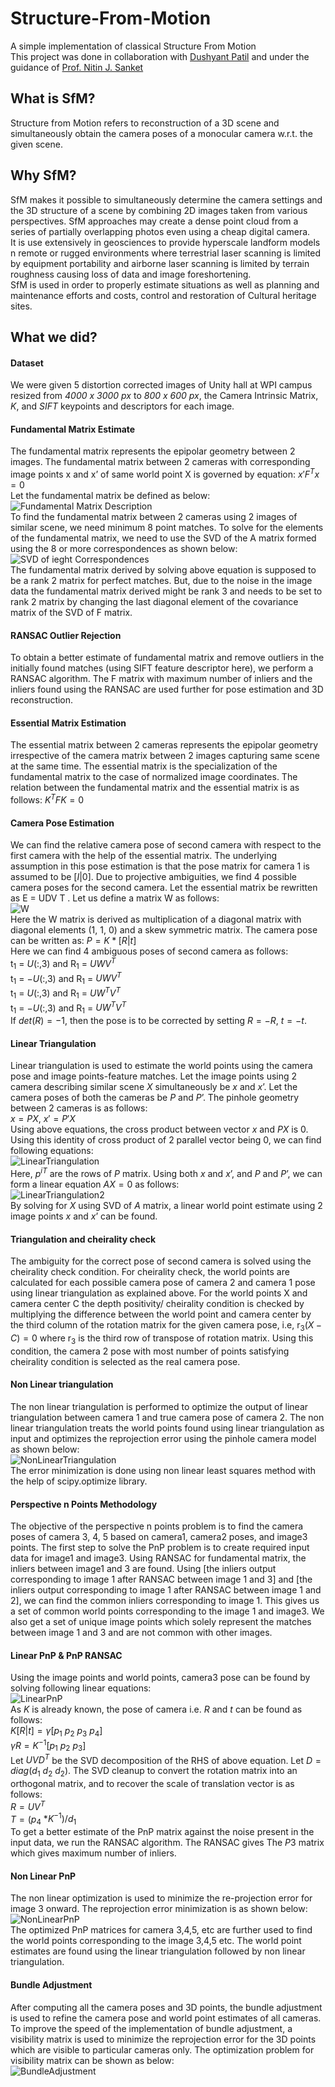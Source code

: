 # Structure-From-Motion
A simple implementation of classical Structure From Motion  
This project was done in collaboration with [Dushyant Patil](https://github.com/dushyant6) and under the guidance of [Prof. Nitin J. Sanket](https://nitinjsanket.github.io/index.html)

## What is SfM?
Structure from Motion refers to reconstruction of a 3D scene and simultaneously obtain the camera poses of a monocular camera w.r.t. the given scene.

## Why SfM?
SfM makes it possible to simultaneously determine the camera settings and the 3D structure of a scene by combining 2D images taken from various perspectives. SfM approaches may create a dense point cloud from a series of partially overlapping photos even using a cheap digital camera.   
It is use extensively in geosciences to provide hyperscale landform models n remote or rugged environments where terrestrial laser scanning is limited by equipment portability and airborne laser scanning is limited by terrain roughness causing loss of data and image foreshortening.  
SfM is used in order to properly estimate situations as well as planning and maintenance efforts and costs, control and restoration of Cultural heritage sites.

## What we did?
#### Dataset
We were given 5 distortion corrected images of Unity hall at WPI campus resized from *4000 x 3000 px* to *800 x 600 px*, the Camera Intrinsic Matrix, *K*, and *SIFT* keypoints and descriptors for each image.

#### Fundamental Matrix Estimate
The fundamental matrix represents the epipolar geometry between 2 images. The fundamental matrix between 2 cameras with corresponding image points x and x’ of same world point X is governed by equation:  $x'F^Tx = 0$  
Let the fundamental matrix be defined as below:  
![Fundamental Matrix Description](Assets/Images/FundamentalMatrix.png)  
To find the fundamental matrix between 2 cameras using 2 images of similar scene, we need minimum 8 point matches. To solve for the elements of the fundamental matrix, we need to use the SVD of the A matrix formed using the 8 or more correspondences as shown below:  
![SVD of ieght Correspondences](Assets/Images/EightCorrespondances.png)  
The fundamental matrix derived by solving above equation is supposed to be a rank 2 matrix for perfect matches. But, due to the noise in the image data the fundamental matrix derived might be rank 3 and needs to be set to rank 2 matrix by changing the last diagonal element of the covariance matrix of the SVD of F matrix.  

#### RANSAC Outlier Rejection
To obtain a better estimate of fundamental matrix and remove outliers in the initially found matches (using SIFT feature descriptor here), we perform a RANSAC algorithm. The F matrix with maximum number of inliers and the inliers found using the RANSAC are used further for pose estimation and 3D reconstruction.  

#### Essential Matrix Estimation
The essential matrix between 2 cameras represents the epipolar geometry irrespective of the camera matrix between 2 images capturing same scene at the same time. The essential matrix is the specialization of the fundamental matrix to the case of normalized image coordinates. The relation between the fundamental matrix and the essential matrix is as follows: $K^TFK = 0$  

#### Camera Pose Estimation
We can find the relative camera pose of second camera with respect to the first camera with the help of the essential matrix. The underlying assumption in this pose estimation is that the pose matrix for camera 1 is assumed to be $[I | 0]$. Due to projective ambiguities, we find 4 possible camera poses for the second camera. Let the essential matrix be rewritten as E = UDV T . Let us define a matrix W as follows:  
![W](Assets/Images/W.png)  
Here the W matrix is derived as multiplication of a diagonal matrix with diagonal elements (1, 1, 0) and a skew symmetric matrix. The camera pose can be written as: $P = K*[R | t]$  
Here we can find 4 ambiguous poses of second camera as follows:  
t<sub>1</sub> = $U(:,3)$ and R<sub>1</sub> = $UWV^T$  
t<sub>1</sub> = $-U(:,3)$ and R<sub>1</sub> = $UWV^T$  
t<sub>1</sub> = $U(:,3)$ and R<sub>1</sub> = $UW^TV^T$  
t<sub>1</sub> = $-U(:,3)$ and R<sub>1</sub> = $UW^TV^T$  
If $det(R) = -1$, then the pose is to be corrected by setting $R = -R$, $t = -t$.  

#### Linear Triangulation
Linear triangulation is used to estimate the world points using the camera pose and image points-feature matches. Let the image points using 2 camera describing similar scene $X$ simultaneously be $x$ and $x’$. Let the camera poses of both the cameras be $P$ and $P’$. The pinhole geometry between 2 cameras is as follows:  
$x = PX$, $x' = P'X$  
Using above equations, the cross product between vector $x$ and $PX$ is 0. Using this identity of cross product of 2 parallel vector being 0, we can find following equations:  
![LinearTriangulation](Assets/Images/LinearTriangulation.png)  
Here, $p^{iT}$ are the rows of $P$ matrix. Using both $x$ and $x’$, and $P$ and $P’$, we can form a linear equation $AX = 0$ as follows:  
![LinearTriangulation2](Assets/Images/LinearTriangulation2.png)  
By solving for $X$ using SVD of $A$ matrix, a linear world point estimate using 2 image points $x$ and $x’$ can be found.  

#### Triangulation and cheirality check
The ambiguity for the correct pose of second camera is solved using the cheirality check condition. For cheirality check, the world points are calculated for each possible camera pose of camera 2 and camera 1 pose using linear triangulation as explained above. For the world points X and camera center C the depth positivity/ cheirality condition is checked by multiplying the difference between the world point and camera center by the third column of the rotation matrix for the given camera pose, i.e, r<sub>3</sub>$(X - C) = 0$ where r<sub>3</sub> is the third row of transpose of rotation matrix. Using this condition, the camera 2 pose with most number of points satisfying cheirality condition is selected as the real camera pose.  

#### Non Linear triangulation
The non linear triangulation is performed to optimize the output of linear triangulation between camera 1 and true camera pose of camera 2. The non linear triangulation treats the world points found using linear triangulation as input and optimizes the reprojection error using the pinhole camera model as shown below:  
![NonLinearTriangulation](Assets/Images/NonLinearTriangulation.png)  
The error minimization is done using non linear least squares method with the help of scipy.optimize library.  

#### Perspective n Points Methodology
The objective of the perspective n points problem is to find the camera poses of camera 3, 4, 5 based on camera1, camera2 poses, and image3 points. The first step to solve the PnP problem is to create required input data for image1 and image3. Using RANSAC for fundamental matrix, the inliers between image1 and 3 are found. Using [the inliers output corresponding to image 1 after RANSAC between image 1 and 3] and [the inliers output corresponding to image 1 after RANSAC between image 1 and 2], we can find the common inliers corresponding to image 1. This gives us a set of common world points corresponding to the image 1 and image3. We also get a set of unique image points which solely represent the matches between image 1 and 3 and are not common with other images.  

#### Linear PnP & PnP RANSAC
Using the image points and world points, camera3 pose can be found by solving following linear equations:  
![LinearPnP](Assets/Images/LinearPnP.png)  
As $K$ is already known, the pose of camera i.e. $R$ and $t$ can be found as follows:  
$K[R|t] = γ [p$<sub>1</sub> $p$<sub>2</sub> $p$<sub>3</sub> $p$<sub>4</sub>$]$  
$γR = K^{-1} [p$<sub>1</sub> $p$<sub>2</sub> $p$<sub>3</sub>$]$  
Let $UVD^T$ be the SVD decomposition of the RHS of above equation. Let $D = diag(d$<sub>1</sub> $d$<sub>2</sub> $d$<sub>2</sub>$)$. The SVD cleanup to convert the rotation matrix into an orthogonal matrix, and to recover the scale of translation vector is as follows:  
$R = UV^T$  
$T = (p$<sub>4</sub> $*K^{-1}) / d$<sub>1</sub>  
To get a better estimate of the PnP matrix against the noise present in the input data, we run the RANSAC algorithm. The RANSAC gives The $P3$ matrix which gives maximum number of inliers.  

#### Non Linear PnP
The non linear optimization is used to minimize the re-projection error for image 3 onward. The reprojection error minimization is as shown below:  
![NonLinearPnP](Assets/Images/NonLinearPnP.png)  
The optimized PnP matrices for
camera 3,4,5, etc are further used to find the world points corresponding to the image 3,4,5 etc. The world point estimates are found using the linear triangulation followed by non linear triangulation.  

#### Bundle Adjustment
After computing all the camera poses and 3D points, the bundle adjustment is used to refine the camera pose and world point estimates of all cameras. To improve the speed of the implementation of bundle adjustment, a visibility matrix is used to minimize the reprojection error for the 3D points which are visible to particular cameras only. The optimization problem for visibility matrix can be shown as below:  
![BundleAdjustment](Assets/Images/BundleAdjustment.png)
